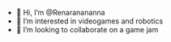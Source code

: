 - 👋 Hi, I’m @Renaranananna
- 👀 I’m interested in videogames and robotics
- 💞️ I’m looking to collaborate on a game jam

